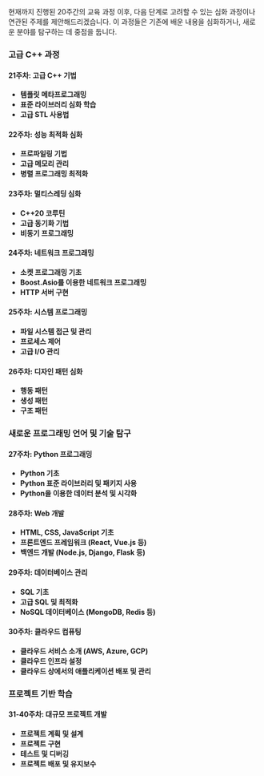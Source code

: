 현재까지 진행된 20주간의 교육 과정 이후, 다음 단계로 고려할 수 있는 심화 과정이나 연관된 주제를 제안해드리겠습니다. 이 과정들은 기존에 배운 내용을 심화하거나, 새로운 분야를 탐구하는 데 중점을 둡니다.

### 고급 C++ 과정

#### 21주차: 고급 C++ 기법
- **템플릿 메타프로그래밍**
- **표준 라이브러리 심화 학습**
- **고급 STL 사용법**

#### 22주차: 성능 최적화 심화
- **프로파일링 기법**
- **고급 메모리 관리**
- **병렬 프로그래밍 최적화**

#### 23주차: 멀티스레딩 심화
- **C++20 코루틴**
- **고급 동기화 기법**
- **비동기 프로그래밍**

#### 24주차: 네트워크 프로그래밍
- **소켓 프로그래밍 기초**
- **Boost.Asio를 이용한 네트워크 프로그래밍**
- **HTTP 서버 구현**

#### 25주차: 시스템 프로그래밍
- **파일 시스템 접근 및 관리**
- **프로세스 제어**
- **고급 I/O 관리**

#### 26주차: 디자인 패턴 심화
- **행동 패턴**
- **생성 패턴**
- **구조 패턴**

### 새로운 프로그래밍 언어 및 기술 탐구

#### 27주차: Python 프로그래밍
- **Python 기초**
- **Python 표준 라이브러리 및 패키지 사용**
- **Python을 이용한 데이터 분석 및 시각화**

#### 28주차: Web 개발
- **HTML, CSS, JavaScript 기초**
- **프론트엔드 프레임워크 (React, Vue.js 등)**
- **백엔드 개발 (Node.js, Django, Flask 등)**

#### 29주차: 데이터베이스 관리
- **SQL 기초**
- **고급 SQL 및 최적화**
- **NoSQL 데이터베이스 (MongoDB, Redis 등)**

#### 30주차: 클라우드 컴퓨팅
- **클라우드 서비스 소개 (AWS, Azure, GCP)**
- **클라우드 인프라 설정**
- **클라우드 상에서의 애플리케이션 배포 및 관리**

### 프로젝트 기반 학습

#### 31-40주차: 대규모 프로젝트 개발
- **프로젝트 계획 및 설계**
- **프로젝트 구현**
- **테스트 및 디버깅**
- **프로젝트 배포 및 유지보수**
